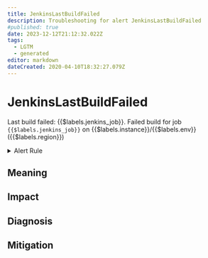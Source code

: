 ```yaml
---
title: JenkinsLastBuildFailed
description: Troubleshooting for alert JenkinsLastBuildFailed
#published: true
date: 2023-12-12T21:12:32.022Z
tags: 
  - LGTM
  - generated
editor: markdown
dateCreated: 2020-04-10T18:32:27.079Z
---
```


# JenkinsLastBuildFailed

Last build failed: {{$labels.jenkins_job}}. Failed build for job `{{$labels.jenkins_job}}` on {{$labels.instance}}/{{$labels.env}} ({{$labels.region}})

<details>
  <summary>Alert Rule</summary>

{{% rule "jenkins/metric-plugin.yml" "JenkinsLastBuildFailed" %}}

{{% comment %}}

```yaml
alert: JenkinsLastBuildFailed
expr: default_jenkins_builds_last_build_result_ordinal == 2
for: 0m
labels:
    severity: warning
annotations:
    summary: Jenkins last build failed (instance {{ $labels.instance }})
    description: |-
        Last build failed: {{$labels.jenkins_job}}. Failed build for job `{{$labels.jenkins_job}}` on {{$labels.instance}}/{{$labels.env}} ({{$labels.region}})
          VALUE = {{ $value }}
          LABELS = {{ $labels }}
    runbook: https://github.com/srerun/prometheus-alerts/blob/main/content/runbooks/metric-plugin/JenkinsLastBuildFailed.md

```

{{% /comment %}}

</details>


## Meaning
[//]: # "Short paragraph that explains what the alert means"


## Impact
[//]: # "What could / will happen if the alert is not addressed"



## Diagnosis
[//]: # "Steps to take to identify the cause of the problem"



## Mitigation
[//]: # "The steps necessary to resolve the alert"
